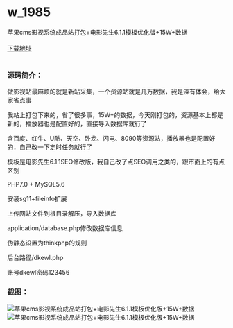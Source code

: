 # w_1985
苹果cms影视系统成品站打包+电影先生6.1.1模板优化版+15W+数据
<br/></br>
[下载地址](https://www.uuid2.com/1985.html "下载地址")
<br/></br>
<h3>源码简介：</h3>
<p>做影视站最麻烦的就是新站采集，一个资源站就是几万数据，我是深有体会，给大家省点事<p>
<p>我站上打包下来的，省了很多事，15W+的数据，今天刚打包的，资源基本上都是新的，播放器也是配置好的，直接导入数据库就行了<p>
<p>含百度、红牛、U酷、天空、卧龙、闪电、8090等资源站，播放器也是配置好的，自己改一下定时任务就行了<p>
<p>模板是电影先生6.1.1SEO修改版，我自己改了点SEO调用之类的，跟市面上的有点区别<p>
<p>PHP7.0 + MySQL5.6<p>
<p>安装sg11+fileinfo扩展<p>
<p>上传网站文件到根目录解压，导入数据库<p>
<p>application/database.php修改数据库信息<p>
<p>伪静态设置为thinkphp的规则<p>
<p>后台路径/dkewl.php<p>
<p>账号dkewl密码123456<p>
<h3>截图：</h3>
<img src="https://www.uuid2.com/wp-content/uploads/img/202202/3942023361.png" alt="苹果cms影视系统成品站打包+电影先生6.1.1模板优化版+15W+数据"><img src="https://www.uuid2.com/wp-content/uploads/img/202202/7ce12cc948.png" alt="苹果cms影视系统成品站打包+电影先生6.1.1模板优化版+15W+数据">
